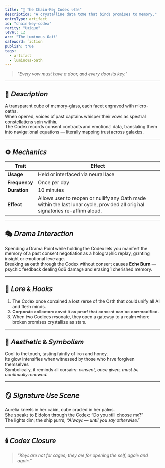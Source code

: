 ```yaml
---
title: "💎 The Chain-Key Codex ✨⛓️🔥"
description: "A crystalline data tome that binds promises to memory."
entryType: artifact
id: "chain-key-codex"
rarity: "Unique"
level: 12
arc: "The Luminous Oath"
safeword: fiction
publish: true
tags:
  - artifact
  - luminous-oath
---  
```


> *"Every vow must have a door, and every door its key."*  

---

## 🧰 𝘋𝘦𝘴𝘤𝘳𝘪𝘱𝘵𝘪𝘰𝘯  

A transparent cube of memory-glass, each facet engraved with micro-oaths.  
When opened, voices of past captains whisper their vows as spectral constellations spin within.  
The Codex records consent contracts and emotional data, translating them into navigational equations — literally mapping trust across galaxies.  

---

## ⚙️ 𝘔𝘦𝘤𝘩𝘢𝘯𝘪𝘤𝘴  

| Trait | Effect |
|-------|---------|
| **Usage** | Held or interfaced via neural lace |
| **Frequency** | Once per day |
| **Duration** | 10 minutes |
| **Effect** | Allows user to reopen or nullify any Oath made within the last lunar cycle, provided all original signatories re-affirm aloud. |

---

## 🎭 𝘋𝘳𝘢𝘮𝘢 𝘐𝘯𝘵𝘦𝘳𝘢𝘤𝘵𝘪𝘰𝘯  

Spending a Drama Point while holding the Codex lets you manifest the memory of a past consent negotiation as a holographic replay, granting insight or emotional leverage.  
Breaking an oath through the Codex without consent causes **Echo Burn** — psychic feedback dealing 6d6 damage and erasing 1 cherished memory.  

---

## 🔮 𝘓𝘰𝘳𝘦 & 𝘏𝘰𝘰𝘬𝘴  

1. The Codex once contained a lost verse of the Oath that could unify all AI and flesh minds.  
2. Corporate collectors covet it as proof that consent can be commodified.  
3. When two Codices resonate, they open a gateway to a realm where broken promises crystallize as stars.  

---

## 💋 𝘈𝘦𝘴𝘵𝘩𝘦𝘵𝘪𝘤 & 𝘚𝘺𝘮𝘣𝘰𝘭𝘪𝘴𝘮  

Cool to the touch, tasting faintly of iron and honey.  
Its glow intensifies when witnessed by those who have forgiven themselves.  
Symbolically, it reminds all corsairs: *consent, once given, must be continually renewed.*  

---

## 🪞 𝘚𝘪𝘨𝘯𝘢𝘵𝘶𝘳𝘦 𝘜𝘴𝘦 𝘚𝘤𝘦𝘯𝘦  

Aurelia kneels in her cabin, cube cradled in her palms.  
She speaks to Eidolon through the Codex: “Do you still choose me?”  
The lights dim; the ship purrs, *“Always — until you say otherwise.”*  

---

## 🕯️ 𝘊𝘰𝘥𝘦𝘹 𝘊𝘭𝘰𝘴𝘶𝘳𝘦  

> *“Keys are not for cages; they are for opening the self, again and again.”*
